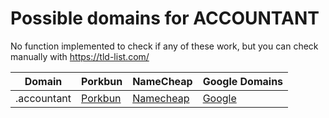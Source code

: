 # Possible domains for ACCOUNTANT

No function implemented to check if any of these work, but you can check manually with https://tld-list.com/

| Domain | Porkbun | NameCheap | Google Domains |
|---|---|---|---|
| .accountant | [Porkbun](https://porkbun.com/checkout/search?prb=e814663da1&tlds=&idnLanguage=&search=search&q=.accountant) | [Namecheap](https://www.namecheap.com/domains/registration/results/?domain=.accountant) | [Google](https://domains.google.com/registrar/search?searchTerm=.accountant) |
